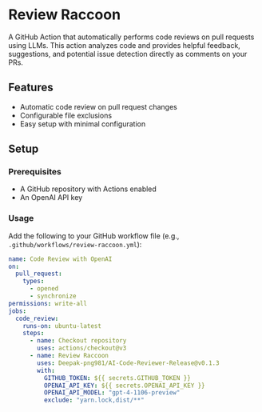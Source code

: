 # Review Raccoon

A GitHub Action that automatically performs code reviews on pull requests using LLMs. This action analyzes code and provides helpful feedback, suggestions, and potential issue detection directly as comments on your PRs.

## Features

- Automatic code review on pull request changes
- Configurable file exclusions
- Easy setup with minimal configuration

## Setup

### Prerequisites

- A GitHub repository with Actions enabled
- An OpenAI API key

### Usage

Add the following to your GitHub workflow file (e.g., `.github/workflows/review-raccoon.yml`):

```yaml
name: Code Review with OpenAI
on:
  pull_request:
    types:
      - opened
      - synchronize
permissions: write-all
jobs:
  code_review:
    runs-on: ubuntu-latest
    steps:
      - name: Checkout repository
        uses: actions/checkout@v3
      - name: Review Raccoon
        uses: Deepak-png981/AI-Code-Reviewer-Release@v0.1.3
        with:
          GITHUB_TOKEN: ${{ secrets.GITHUB_TOKEN }}
          OPENAI_API_KEY: ${{ secrets.OPENAI_API_KEY }}
          OPENAI_API_MODEL: "gpt-4-1106-preview"
          exclude: "yarn.lock,dist/**"
```


